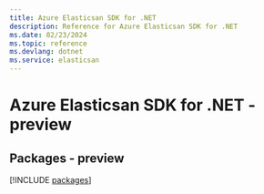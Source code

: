 ```yaml
---
title: Azure Elasticsan SDK for .NET
description: Reference for Azure Elasticsan SDK for .NET
ms.date: 02/23/2024
ms.topic: reference
ms.devlang: dotnet
ms.service: elasticsan
---
```

# Azure Elasticsan SDK for .NET - preview
## Packages - preview
[!INCLUDE [packages](elasticsan-index.md)]